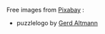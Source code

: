Free images from [Pixabay](https://pixabay.com) :

- puzzlelogo by [Gerd Altmann](https://pixabay.com/users/geralt-9301)
